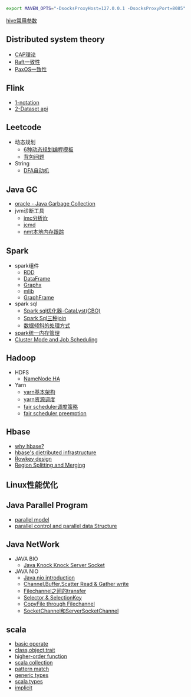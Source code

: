 ```bash
export MAVEN_OPTS="-DsocksProxyHost=127.0.0.1 -DsocksProxyPort=8085"
```
[hive常用参数](https://nbviewer.jupyter.org/github/lj72808up/JavaFeatures/blob/master/hive%E5%B8%B8%E7%94%A8%E5%8F%82%E6%95%B0%E9%85%8D%E7%BD%AE.ipynb)
## Distributed system theory
* [CAP理论](https://nbviewer.jupyter.org/github/lj72808up/JavaFeatures/blob/master/Distributed%20System/2-CAP%E7%90%86%E8%AE%BA.ipynb)
* [Raft一致性](https://nbviewer.jupyter.org/github/lj72808up/JavaFeatures/blob/master/Distributed%20System/3-raft%E4%B8%80%E8%87%B4%E6%80%A7.ipynb)
* [PaxOS一致性](https://nbviewer.jupyter.org/github/lj72808up/JavaFeatures/blob/master/Distributed%20System/1-Paxos%E7%AE%97%E6%B3%95.ipynb)

## Flink
* [1-notation](https://nbviewer.jupyter.org/github/lj72808up/JavaFeatures/blob/master/Flink/1-notion.ipynb)
* [2-Dataset api](https://nbviewer.jupyter.org/github/lj72808up/JavaFeatures/blob/master/Flink/2-Dataset%20api.ipynb)

## Leetcode
* 动态规划
    * [6种动态规划编程模板](https://nbviewer.jupyter.org/github/lj72808up/JavaFeatures/blob/master/Leetcode/DP/1-%E5%85%AD%E7%A7%8DDP.ipynb)
    * [背包问题](https://nbviewer.jupyter.org/github/lj72808up/JavaFeatures/blob/master/Leetcode/DP/2-%E8%83%8C%E5%8C%85%E9%97%AE%E9%A2%98.ipynb)
* String
    * [DFA自动机](https://nbviewer.jupyter.org/github/lj72808up/JavaFeatures/blob/master/Leetcode/Strings/DFA.ipynb)

## Java GC
* [oracle - Java Garbage Collection](https://nbviewer.jupyter.org/github/lj72808up/JavaFeatures/blob/master/GC/oracle%20-%20Java%20Garbage%20Collection2.ipynb)
* jvm诊断工具
    * [jmc分析jfr](https://nbviewer.jupyter.org/github/lj72808up/JavaFeatures/blob/master/GC/Java%20Diagnostic%20Tools/1-jfr.ipynb)
    * [jcmd](https://nbviewer.jupyter.org/github/lj72808up/JavaFeatures/blob/master/GC/Java%20Diagnostic%20Tools/2-jcmd.ipynb)
    * [nmt本地内存跟踪](https://nbviewer.jupyter.org/github/lj72808up/JavaFeatures/blob/master/GC/Java%20Diagnostic%20Tools/3-nmt.ipynb)

## Spark
* spark组件
    * [RDD](https://nbviewer.jupyter.org/github/lj72808up/JavaFeatures/blob/master/Spark/spark%E7%BB%84%E4%BB%B6/1-RDD-doc.ipynb)
    * [DataFrame](https://nbviewer.jupyter.org/github/lj72808up/JavaFeatures/blob/master/Spark/spark%E7%BB%84%E4%BB%B6/2-DataFrame%2CDataSet%E5%92%8CSql.ipynb)
    * [Graphx](https://nbviewer.jupyter.org/github/lj72808up/JavaFeatures/blob/master/Spark/spark%E7%BB%84%E4%BB%B6/5-graphx.ipynb)
    * [mlib](https://nbviewer.jupyter.org/github/lj72808up/JavaFeatures/blob/master/Spark/spark%E7%BB%84%E4%BB%B6/4-Spark%20MLib.ipynb)
    * [GraphFrame](https://nbviewer.jupyter.org/github/lj72808up/JavaFeatures/blob/master/Spark/spark%E7%BB%84%E4%BB%B6/3-GraphFrame.ipynb)
* spark sql
    * [Spark sql优化器-CataLyst(CBO)](https://nbviewer.jupyter.org/github/lj72808up/JavaFeatures/blob/master/Spark/Spark%20Sql%E4%BC%98%E5%8C%96%E5%99%A8%E5%BC%95%E6%93%8E-CataLyst%28CBO%29.ipynb)
    * [Spark Sql三种join](https://nbviewer.jupyter.org/github/lj72808up/JavaFeatures/blob/master/Spark/Spark%20join%E7%9A%843%E7%A7%8D%E5%AE%9E%E7%8E%B0.ipynb)
    * [数据倾斜的处理方式](https://nbviewer.jupyter.org/github/lj72808up/JavaFeatures/blob/master/Spark/Spark%E6%95%B0%E6%8D%AE%E5%80%BE%E6%96%9C.ipynb)
* [spark统一内存管理](https://nbviewer.jupyter.org/github/lj72808up/JavaFeatures/blob/master/Spark/Spark%E7%BB%9F%E4%B8%80%E5%86%85%E5%AD%98%E7%AE%A1%E7%90%86.ipynb)
* [Cluster Mode and Job Scheduling](https://nbviewer.jupyter.org/github/lj72808up/JavaFeatures/blob/master/Spark/Cluster%20Mode%20and%20Job%20Scheduling.ipynb)


## Hadoop
* HDFS
    * [NameNode HA](https://nbviewer.jupyter.org/github/lj72808up/JavaFeatures/blob/master/hadoop/Hdfs/NameNode%20HA.ipynb)
* Yarn
    * [yarn基本架构](https://nbviewer.jupyter.org/github/lj72808up/JavaFeatures/blob/master/hadoop/Yarn/1-Yarn%E6%9E%B6%E6%9E%84.ipynb)
    * [yarn资源调度](https://github.com/lj72808up/JavaFeatures/blob/master/hadoop/Yarn/2-Yarn%E8%B0%83%E5%BA%A6.ipynb)
    * [fair scheduler调度策略](https://nbviewer.jupyter.org/github/lj72808up/JavaFeatures/blob/master/hadoop/Yarn/3-FairScheduler%E8%B0%83%E5%BA%A6%E5%99%A8.ipynb)
    * [fair scheduler preemption](https://nbviewer.jupyter.org/github/lj72808up/JavaFeatures/blob/master/hadoop/Yarn/4-FairScheduler%E7%9A%84%E6%8A%A2%E5%8D%A0%E6%9C%BA%E5%88%B6.ipynb)

## Hbase
- [why hbase?](http://nbviewer.jupyter.org/github/lj72808up/JavaFeatures/blob/5beee9f776165a711d863e26334c9461772a8fc5/Hbase/1-Hbase%E5%9F%BA%E6%9C%AC%E6%A6%82%E5%BF%B5.ipynb)
- [hbase's dietributed infrastructure](http://nbviewer.jupyter.org/github/lj72808up/JavaFeatures/blob/5beee9f776165a711d863e26334c9461772a8fc5/Hbase/2-Hbase%E7%B3%BB%E7%BB%9F%E6%9E%B6%E6%9E%84.ipynb)
- [Rowkey design](http://nbviewer.jupyter.org/github/lj72808up/JavaFeatures/blob/5beee9f776165a711d863e26334c9461772a8fc5/Hbase/3-rowkey%E8%AE%BE%E8%AE%A1.ipynb)
- [Region Splitting and Merging](http://nbviewer.jupyter.org/github/lj72808up/JavaFeatures/blob/5beee9f776165a711d863e26334c9461772a8fc5/Hbase/4-Region%20Splitting%20and%20Merging.ipynb)

## Linux性能优化

## Java Parallel Program
* [parallel model](http://nbviewer.jupyter.org/github/lj72808up/JavaFeatures/blob/6a4009c8ea14bcbfc12995edf5450b1e01e86b74/Java%20Parallel%20program/1-parallel%20programming%20Model.ipynb)
* [parallel control and parallel data Structure](http://nbviewer.jupyter.org/github/lj72808up/JavaFeatures/blob/6a4009c8ea14bcbfc12995edf5450b1e01e86b74/Java%20Parallel%20program/2-parallel%20control%20method.ipynb)

## Java NetWork
* JAVA BIO
	- [Java Knock Knock Server Socket](http://nbviewer.jupyter.org/github/lj72808up/JavaFeatures/blob/5beee9f776165a711d863e26334c9461772a8fc5/Java%20NetWork/1-Java%20Knock%20Knock%20Server%20Socket.ipynb)
* JAVA NIO
    - [Java nio introduction](http://nbviewer.jupyter.org/github/lj72808up/JavaFeatures/blob/5beee9f776165a711d863e26334c9461772a8fc5/Java%20NetWork/2.1-Java%20NIO%E7%AE%80%E4%BB%8B.ipynb)
    - [Channel,Buffer,Scatter Read & Gather write](http://nbviewer.jupyter.org/github/lj72808up/JavaFeatures/blob/5beee9f776165a711d863e26334c9461772a8fc5/Java%20NetWork/2.2-Channel%E4%B8%8EBuffer.ipynb)
    - [Filechannel之间的transfer](https://nbviewer.jupyter.org/github/lj72808up/JavaFeatures/blob/master/Java%20NetWork/2.3-Channel%20Transfers.ipynb)
    - [Selector & SelectionKey](http://nbviewer.jupyter.org/github/lj72808up/JavaFeatures/blob/5beee9f776165a711d863e26334c9461772a8fc5/Java%20NetWork/2.4-Selector.ipynb)
    - [CopyFile through Filechannel](https://nbviewer.jupyter.org/github/lj72808up/JavaFeatures/blob/master/Java%20NetWork/2.5%20FileChannel.ipynb)
    - [SocketChannel和ServerSocketChannel](https://nbviewer.jupyter.org/github/lj72808up/JavaFeatures/blob/master/Java%20NetWork/2.6%20SocketChannel%E5%92%8CServerSocketChannel.ipynb)



## scala
* [basic operate](http://nbviewer.jupyter.org/github/lj72808up/JavaFeatures/blob/6a4009c8ea14bcbfc12995edf5450b1e01e86b74/Scala/1-scala%E5%9F%BA%E6%9C%AC%E8%AF%AD%E6%B3%95%E4%B8%8E%E5%9F%BA%E6%9C%AC%E6%95%B0%E6%8D%AE%E7%BB%93%E6%9E%84.ipynb)
* [class,object,trait](http://nbviewer.jupyter.org/github/lj72808up/JavaFeatures/blob/6a4009c8ea14bcbfc12995edf5450b1e01e86b74/Scala/2-%E7%B1%BB%E4%B8%8E%E5%AF%B9%E8%B1%A1%2C%E7%89%B9%E8%B4%A8.ipynb)
* [higher-order function](http://nbviewer.jupyter.org/github/lj72808up/JavaFeatures/blob/6a4009c8ea14bcbfc12995edf5450b1e01e86b74/Scala/3-unapply%E4%B8%8E%E9%AB%98%E9%98%B6%E5%87%BD%E6%95%B0.ipynb)
* [scala collection](http://nbviewer.jupyter.org/github/lj72808up/JavaFeatures/blob/6a4009c8ea14bcbfc12995edf5450b1e01e86b74/Scala/4-%E9%9B%86%E5%90%88.ipynb)
* [pattern match](http://nbviewer.jupyter.org/github/lj72808up/JavaFeatures/blob/6a4009c8ea14bcbfc12995edf5450b1e01e86b74/Scala/5-%E6%A8%A1%E5%BC%8F%E5%8C%B9%E9%85%8D.ipynb)
* [generic types](http://nbviewer.jupyter.org/github/lj72808up/JavaFeatures/blob/6a4009c8ea14bcbfc12995edf5450b1e01e86b74/Scala/6-%E6%B3%9B%E5%9E%8B.ipynb)
* [scala types](http://nbviewer.jupyter.org/github/lj72808up/JavaFeatures/blob/6a4009c8ea14bcbfc12995edf5450b1e01e86b74/Scala/7-scala%E9%AB%98%E7%BA%A7%E7%B1%BB%E5%9E%8B.ipynb)
* [implicit](http://nbviewer.jupyter.org/github/lj72808up/JavaFeatures/blob/6a4009c8ea14bcbfc12995edf5450b1e01e86b74/Scala/8-%E9%9A%90%E5%BC%8F%E8%BD%AC%E6%8D%A2.ipynb)
